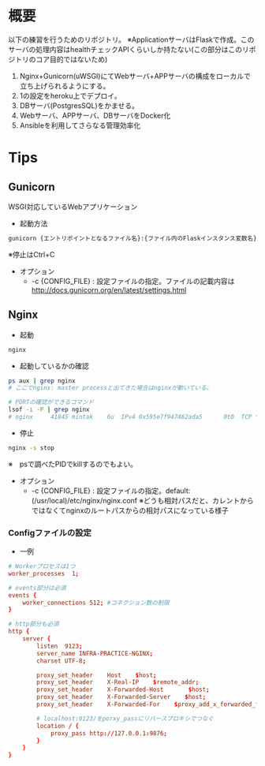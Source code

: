 # 概要
以下の練習を行うためのリポジトリ。
※ApplicationサーバはFlaskで作成。このサーバの処理内容はhealthチェックAPIくらいしか持たない(この部分はこのリポジトリのコア目的ではないため)
1. Nginx+Gunicorn(uWSGI)にてWebサーバ+APPサーバの構成をローカルで立ち上げられるようにする。
2. 1の設定をheroku上でデプロイ。
3. DBサーバ(PostgresSQL)をかませる。
4. Webサーバ、APPサーバ、DBサーバをDocker化
5. Ansibleを利用してさらなる管理効率化

# Tips
## Gunicorn
WSGI対応しているWebアプリケーション
- 起動方法
```bash
gunicorn {エントリポイントとなるファイル名}:{ファイル内のFlaskインスタンス変数名}
```
※停止はCtrl+C

- オプション
   - -c {CONFIG_FILE} : 設定ファイルの指定。ファイルの記載内容は http://docs.gunicorn.org/en/latest/settings.html


## Nginx
- 起動
```bash
nginx
```

- 起動しているかの確認
```bash
ps aux | grep nginx
# ここでnginx: master processと出てきた場合はnginxが動いている。

# PORTの確認ができるコマンド
lsof -i -P | grep nginx
# nginx     41845 mintak    6u  IPv4 0x595e7f947462ada5      0t0  TCP *:9123 (LISTEN)
```

- 停止
```bash
nginx -s stop
```
※　psで調べたPIDでkillするのでもよい。

- オプション
   - -c {CONFIG_FILE} : 設定ファイルの指定。default: (/usr/local)/etc/nginx/nginx.conf
   ※どうも相対パスだと、カレントからではなくてnginxのルートパスからの相対パスになっている様子

### Configファイルの設定
- 一例
```conf
# Workerプロセスは1つ
worker_processes  1;

# events部分は必須
events {
	worker_connections 512; #コネクション数の制限
}

# http部分も必須
http {
    server {
    	listen  9123;
    	server_name INFRA-PRACTICE-NGINX;
		charset UTF-8;

		proxy_set_header    Host    $host;
		proxy_set_header    X-Real-IP    $remote_addr;
        proxy_set_header    X-Forwarded-Host       $host;
        proxy_set_header    X-Forwarded-Server    $host;
        proxy_set_header    X-Forwarded-For    $proxy_add_x_forwarded_for;

        # localhost:9123/をporxy_passにリバースプロキシでつなぐ
    	location / {
        	proxy_pass http://127.0.0.1:9876;
    	}
    }
}
```

